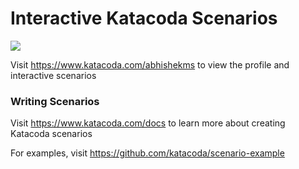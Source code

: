 # Interactive Katacoda Scenarios

[![](http://shields.katacoda.com/katacoda/abhishekms/count.svg)](https://www.katacoda.com/abhishekms "Get your profile on Katacoda.com")

Visit https://www.katacoda.com/abhishekms to view the profile and interactive scenarios

### Writing Scenarios
Visit https://www.katacoda.com/docs to learn more about creating Katacoda scenarios

For examples, visit https://github.com/katacoda/scenario-example

